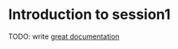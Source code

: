 # Introduction to session1

TODO: write [great documentation](http://jacobian.org/writing/what-to-write/)
